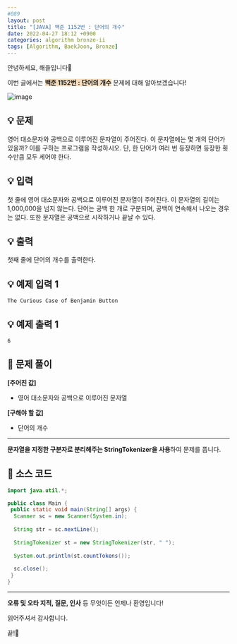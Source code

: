 ```yaml
---
#089
layout: post
title: "[JAVA] 백준 1152번 : 단어의 개수"
date: 2022-04-27 18:12 +0900
categories: algorithm bronze-ii
tags: [Algorithm, BaekJoon, Bronze]
---
```


안녕하세요, 해을입니다🦖

이번 글에서는 <span style="background-color:#f7ddbe">**백준 1152번 : 단어의 개수**</span> 문제에 대해 알아보겠습니다!

![image](https://user-images.githubusercontent.com/39720852/174441832-b50b3a19-21de-43cd-b3a6-8ab72d9c92df.png)

## 💡 문제

영어 대소문자와 공백으로 이루어진 문자열이 주어진다. 이 문자열에는 몇 개의 단어가 있을까? 이를 구하는 프로그램을 작성하시오. 단, 한 단어가 여러 번 등장하면 등장한 횟수만큼 모두 세어야 한다.

## 💡 입력

첫 줄에 영어 대소문자와 공백으로 이루어진 문자열이 주어진다. 이 문자열의 길이는 1,000,000을 넘지 않는다. 단어는 공백 한 개로 구분되며, 공백이 연속해서 나오는 경우는 없다. 또한 문자열은 공백으로 시작하거나 끝날 수 있다.

## 💡 출력

첫째 줄에 단어의 개수를 출력한다.

## 💡 예제 입력 1

```
The Curious Case of Benjamin Button
```

## 💡 예제 출력 1

```
6
```

## 🚩 문제 풀이

**[주어진 값]**

* 영어 대소문자와 공백으로 이루어진 문자열

**[구해야 할 값]**

* 단어의 개수

---

**문자열을 지정한 구분자로 분리해주는 StringTokenizer을 사용**하여 문제를 풉니다.

## 🚩 소스 코드

``` java
import java.util.*;

public class Main {
 public static void main(String[] args) {  
  Scanner sc = new Scanner(System.in);
  
  String str = sc.nextLine();
  
  StringTokenizer st = new StringTokenizer(str, " ");
  
  System.out.println(st.countTokens());
  
  sc.close();
 }
}
```

---

**오류 및 오타 지적, 질문, 인사** 등 무엇이든 언제나 환영입니다!

읽어주셔서 감사합니다.

끝!🦕
